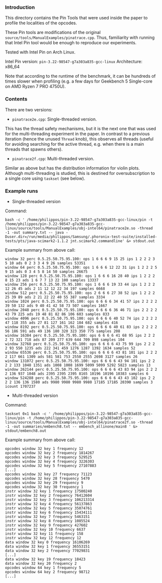 ### Introduction

This directory contains the Pin Tools that were used inside the paper to profile the localities of the opcodes.

These Pin tools are modifications of the original ``source/tools/ManualExamples/pinatrace.cpp``. Thus, familiarity with running that Intel Pin tool would be enough to reproduce our experiments.

Tested with Intel Pin on Arch Linux.

Intel Pin version: ``pin-3.22-98547-g7a303a835-gcc-linux``
Architecture: x86_64

Note that according to the runtime of the benchmark, it can be hundreds of times slower when profiling (e.g. a few days for Geekbench 5 Single-core on AMD Ryzen 7 PRO 4750U).

### Contents

There are two versions:

- ``pinatrace2e.cpp``: Single-threaded version. 

This has the thread safety mechanisms, but it is the next one that was used for the multi-threading experiment in the paper. In contrast to a previous iteration (hence the unused ``Thread`` knob), this observes all threads (useful for avoiding searching for the active thread, e.g. when there is a main threads that spawns others). 

- ``pinatrace2f.cpp``: Multi-threaded version. 

Similar as above but has the distribution information for violin plots. Although multi-threading is studied, this is destined for oversubscription to a single core using ``taskset`` (see below).


### Example runs

- Single-threaded version

Command:

```
bash -c ' /home/philippos/pin-3.22-98547-g7a303a835-gcc-linux/pin -t /home/philippos/pin-3.22-98547-g7a303a835-gcc-linux/source/tools/ManualExamples/obj-intel64/pinatrace2e.so -thread -1 -out summary.txt -- java -Duser.dir=/run/media/philippos/Samsung/.phoronix-test-suite/installed-tests/pts/java-scimark2-1.1.2 jnt.scimark2.commandline' &> stdout.out
```

Example summary from above call:

```
window 32 perc 0.5.25.50.75.95.100: ops 1 6 6 6 9 15 25 ips 1 2 2 2 3 5 10 ads 0 2 3 3 4 9 26 samples 53351
window 64 perc 0.5.25.50.75.95.100: ops 1 6 6 6 12 22 31 ips 1 2 2 2 5 9 15 ads 0 3 4 5 8 14 50 samples 26675
window 128 perc 0.5.25.50.75.95.100: ops 1 6 6 6 16 28 40 ips 1 2 2 2 8 15 23 ads 1 6 7 7 13 22 100 samples 13337
window 256 perc 0.5.25.50.75.95.100: ops 1 6 6 6 19 33 44 ips 1 2 2 2 12 26 45 ads 2 11 12 12 22 34 197 samples 6668
window 512 perc 0.5.25.50.75.95.100: ops 2 6 6 6 27 38 52 ips 1 2 2 2 25 39 89 ads 2 21 22 22 40 55 387 samples 3334
window 1024 perc 0.5.25.50.75.95.100: ops 6 6 6 6 34 41 57 ips 2 2 2 2 39 50 132 ads 9 40 41 42 58 73 507 samples 1667
window 2048 perc 0.5.25.50.75.95.100: ops 6 6 6 6 36 46 71 ips 2 2 2 2 43 79 225 ads 19 48 81 82 86 106 603 samples 833
window 4096 perc 0.5.25.50.75.95.100: ops 6 6 6 6 40 52 74 ips 2 2 2 2 47 118 355 ads 27 81 127 161 162 184 682 samples 416
window 8192 perc 0.5.25.50.75.95.100: ops 6 6 6 6 40 61 83 ips 2 2 2 2 56 186 591 ads 49 136 180 320 323 350 775 samples 208
window 16384 perc 0.5.25.50.75.95.100: ops 6 6 6 6 41 68 95 ips 2 2 2 2 72 321 718 ads 87 209 277 639 644 709 898 samples 104
window 32768 perc 0.5.25.50.75.95.100: ops 6 6 6 6 43 75 99 ips 2 2 2 2 93 550 1235 ads 222 341 459 1276 1287 1392 1634 samples 52
window 65536 perc 0.5.25.50.75.95.100: ops 6 6 6 6 43 81 101 ips 2 2 2 2 117 661 1309 ads 581 581 753 2550 2555 2698 3127 samples 26
window 131072 perc 0.5.25.50.75.95.100: ops 6 6 6 6 43 94 101 ips 2 2 2 2 133 1048 1351 ads 1008 1008 1699 5099 5099 5292 5823 samples 13
window 262144 perc 0.5.25.50.75.95.100: ops 6 6 6 6 43 83 94 ips 2 2 2 2 136 937 1048 ads 2395 2395 2395 8165 10196 10196 10383 samples 6
window 524288 perc 0.5.25.50.75.95.100: ops 6 6 6 6 43 43 102 ips 2 2 2 2 136 136 1580 ads 9980 9980 9980 9980 17185 17185 20390 samples 3
icount 1707237
```

- Multi-threaded version 

Command: 

```
taskset 0x1 bash -c ' /home/philippos/pin-3.22-98547-g7a303a835-gcc-linux/pin -t /home/philippos/pin-3.22-98547-g7a303a835-gcc-linux/source/tools/ManualExamples/obj-intel64/pinatrace2f.so -thread -1 -out summaries/embench8.txt -- embench_allinone/main8 ' &> stdout/embench8.out
```

Example summary from above call:
```
opcodes window 32 key 1 frequency 12
opcodes window 32 key 2 frequency 1814267
opcodes window 32 key 3 frequency 529525
opcodes window 32 key 4 frequency 3226303
opcodes window 32 key 5 frequency 27107883
[...]
opcodes window 32 key 27 frequency 71123
opcodes window 32 key 28 frequency 5470
opcodes window 32 key 29 frequency 9
opcodes window 32 key 30 frequency 1
instr window 32 key 1 frequency 17500240
instr window 32 key 2 frequency 76412604
instr window 32 key 3 frequency 106213314
instr window 32 key 4 frequency 56137863
instr window 32 key 5 frequency 35074761
instr window 32 key 6 frequency 15434111
instr window 32 key 7 frequency 5463151
instr window 32 key 8 frequency 1085524
instr window 32 key 9 frequency 427602
instr window 32 key 10 frequency 6637
instr window 32 key 11 frequency 158
instr window 32 key 12 frequency 12
data window 32 key 0 frequency 16106269
data window 32 key 1 frequency 36553151
data window 32 key 2 frequency 77029831
[...]
data window 32 key 19 frequency 18423
data window 32 key 20 frequency 2
opcodes window 64 key 1 frequency 5
opcodes window 64 key 2 frequency 98712
[...]
```

